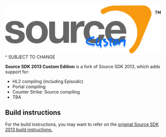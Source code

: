 ![Logo](.github/logo.png?raw=true)
^ SUBJECT TO CHANGE

**Source SDK 2013 Custom Edition** is a fork of Source SDK 2013, which adds support for:

- HL2 compiling (including Episodic)
- Portal compiling
- Counter Strike: Source compiling
- TBA

## Build instructions

For the build instructions, you may want to refer on the [original Source SDK 2013 build instructions.](https://github.com/ValveSoftware/source-sdk-2013)